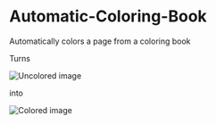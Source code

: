 # Automatic-Coloring-Book
Automatically colors a page from a coloring book

Turns

![Uncolored image](https://github.com/Puttepingvin/Automatic-Coloring/blob/main/bamse.jpg?raw=true)

into


![Colored image](https://github.com/Puttepingvin/Automatic-Coloring/blob/main/bamse_painted.jpg?raw=true)
